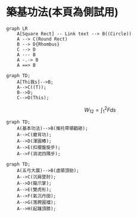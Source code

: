 # 築基功法(本頁為側試用)



```mermaid
graph LR
    A[Square Rect] -- Link text --> B((Circle))
    A --> C(Round Rect)
    B --> D{Rhombus}
    C --> D
    A --- B
    A -.-> B
    A ==> B
```



```mermaid
graph TD;
    A[Thi我s]-->B;
    A-->C((T));
    B-->D;
    C-->D(This);
```


$$W_{12}=\int_1^2 Fds$$



```mermaid
graph TD;
    A(基本功法)-->B(推托帶領戳砸);
    A-->C(磨背功);
    A-->D(渾圓樁);
    A-->E(扣擺盤旋步);
    A-->F(淌泥四隅步);

```

```mermaid
graph TD;
    A(五弓大展)-->B(虛領頂勁);
    A-->C(沉肩墜肘);
    A-->D(龍爪掌);
    A-->E(雙虎形);
    A-->F(氣沉丹田);
    A-->G(落胯圓襠);
    A-->H(起踵頂膝);
```
    